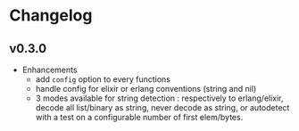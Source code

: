 # Changelog

## v0.3.0

* Enhancements
  * add `config` option to every functions
  * handle config for elixir or erlang conventions (string and nil)
  * 3 modes available for string detection : respectively to erlang/elixir,
    decode all list/binary as string, never decode as string, or autodetect 
    with a test on a configurable number of first elem/bytes.


